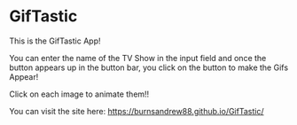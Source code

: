 # GifTastic

This is the GifTastic App!

You can enter the name of the TV Show in the input field and once the button appears up in the button bar, you click on the button to make the Gifs Appear! 

Click on each image to animate them!!

You can visit the site here: https://burnsandrew88.github.io/GifTastic/
